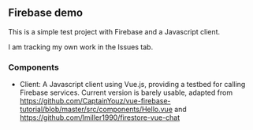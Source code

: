 ## Firebase demo

This is a simple test project with Firebase and a Javascript client.

I am tracking my own work in the Issues tab.


### Components

* Client: A Javascript client using Vue.js, providing a testbed for calling Firebase services. Current version is barely usable, adapted from https://github.com/CaptainYouz/vue-firebase-tutorial/blob/master/src/components/Hello.vue and https://github.com/lmiller1990/firestore-vue-chat
